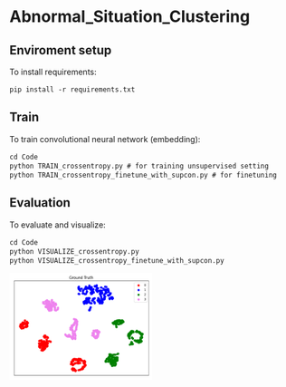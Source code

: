 # Abnormal_Situation_Clustering

## Enviroment setup

To install requirements:
```
pip install -r requirements.txt
```

## Train

To train convolutional neural network (embedding):
```
cd Code
python TRAIN_crossentropy.py # for training unsupervised setting
python TRAIN_crossentropy_finetune_with_supcon.py # for finetuning
```


## Evaluation

To evaluate and visualize:
```
cd Code
python VISUALIZE_crossentropy.py
python VISUALIZE_crossentropy_finetune_with_supcon.py
```

<div align="left">
  <img width="50%" alt="1" src="./Code/pictures/before_GT.png">
</div>

